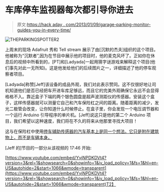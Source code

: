 # 车库停车监视器每次都引导你进去

> 原文:[https://hack aday . com/2013/01/09/garage-parking-monitor-guides-you-in-every-time/](https://hackaday.com/2013/01/09/garage-parking-monitor-guides-you-in-every-time/)

![THEPARKINGSPOTTER2](../Images/230ff0c581a480a942f6aba5881df986.png)

上周末的现场 Adafruit 秀和 Tell stream 展示了由[沉默的杰夫]组织的这个项目。他被称为“沉默者”,因为在节目中展示他的项目时，他的麦克风坏了。正如你在休息后的视频中所看到的，[PT]和[Ladyada]一起用猜字谜游戏来解释这个项目(他们事先对此一无所知)。这是他发给他们的后续图片之一，详细描述了他的停车观察者项目。

[Ladyada]称赞[Jeff]该设备的成品外观，我们对此表示赞同。这不仅很好地让司机知道他们是否已经把车开进车库足够远，而且它的完美外观确保它永远不会显得格格不入。靠近盒子下端的两个银色圆盘是超声波测距仪的传感器。安装这个盒子，这样传感器就可以测量它自己和汽车保险杠之间的距离。随着距离的减少，发光二极管会改变，让你知道什么时候停止。在盒子里，你会发现一个电压调节器和一个运行 Arduino 引导程序的单片机。[Jeff]说这只是他的第二个 Arduino 项目，我们希望以这种速度，我们将在不久的将来从他那里寻找大项目！

这与在保险杠中使用[停车辅助传感器的汽车基本上是同一个想法。它只是附在建筑物上，而不是车辆本身。](http://hackaday.com/2012/02/26/investigating-parking-assist-sensors/)

[Jeff 的]节目的一部分从该视频的 17:46 开始:

[https://www.youtube.com/embed/YvjNPDKDVt4?version=3&rel=1&showsearch=0&showinfo=1&iv_load_policy=1&fs=1&hl=en-US&autohide=2&start=1066&wmode=transparent](https://www.youtube.com/embed/YvjNPDKDVt4?version=3&rel=1&showsearch=0&showinfo=1&iv_load_policy=1&fs=1&hl=en-US&autohide=2&start=1066&wmode=transparent)T2】